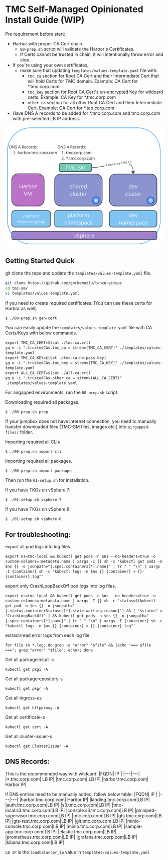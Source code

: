 # TMC Self-Managed Opinionated Install Guide (WIP)

Pre requirement before start: 
 - Harbor with proper CA Cert chain.
    - ```00-prep.sh``` script will validate the Harbor's Certificates.
    - If Certs cannot be trusted in chain, it will intentionally throw error and stop.
 - If you're using your own certificates, 
    - make sure that updating ```templates/values-template.yaml``` file with:
        - ```tmc_ca``` section for Root CA Cert and their Intermediate Cert that will hold Certs for TMC domain. Example: CA Cert for *.tmc.corp.com
        - ```tmc_key``` section for Root CA Cert's un-encrypted Key for wildcard certs. Example: CA Key for *.tmc.corp.com
        - ```other_ca``` section for all other Root CA Cert and their Intermediate Cert. Example: CA Cert for *.tap.corp.com
 - Have DNS A records to be added for *.tmc.corp.com and tmc.corp.com with pre-selected LB IP address.

![Alt text](image.png)

## Getting Started Quick

git clone the repo and update the `templates/values-template.yaml` file.

```bash
git clone https://github.com/gorkemozlu/tanzu-gitops
cd tmc-sm/
vi templates/values-template.yaml
```

If you need to create required certificates: (You can use these certs for Harbor as well)
```
$ ./00-prep.sh gen-cert
```

You can easily update the `templates/values-template.yaml` file with CA Certs/Keys with below commands.
```
export TMC_CA_CERT=$(cat ./tmc-ca.crt)
yq e -i ".trustedCAs.tmc_ca = strenv(TMC_CA_CERT)" ./templates/values-template.yaml
export TMC_CA_KEY=$(cat ./tmc-ca-no-pass.key)
yq e -i ".trustedCAs.tmc_key = strenv(TMC_CA_KEY)" ./templates/values-template.yaml
export ALL_CA_CERT=$(cat ./all-ca.crt)
yq e -i ".trustedCAs.other_ca = strenv(ALL_CA_CERT)" ./templates/values-template.yaml
```

For airgapped environments, run the ```00-prep.sh``` script.

Downloading required all packages.
```
$ ./00-prep.sh prep
```

If your jumpbox does not have internet connection, you need to manually transfer downloaded files (TMC-SM files, images etc.) into ```airgapped-files/``` folder.

Importing required all CLIs
```
$ ./00-prep.sh import-cli
```

Importing required all packages.
```
$ ./00-prep.sh import-packages
```

Then run the ```01-setup.sh``` for installation.

If you have TKGs on vSphere 7:
```
$ ./01-setup.sh vsphere-7
```

If you have TKGs on vSphere 8:
```
$ ./01-setup.sh vsphere-8
```


## For troubleshooting:

export all pod logs into log files.
```
export ns=tmc-local && kubectl get pods -n $ns --no-headers=true -o custom-columns=:metadata.name | xargs -I {} sh -c 'kubectl get pods -n $ns {} -o jsonpath="{.spec.containers[*].name}" | tr " " "\n" | xargs -I {container} sh -c "kubectl logs -n $ns {} {container} > {}-{container}.log"'
```

export only CrashLoopBackOff pod logs into log files.
```
export ns=tmc-local && kubectl get pods -n $ns --no-headers=true -o custom-columns=:metadata.name | xargs -I {} sh -c 'status=$(kubectl get pod -n $ns {} -o jsonpath="{.status.containerStatuses[*].state.waiting.reason}") && [ "$status" = "CrashLoopBackOff" ] && kubectl get pods -n $ns {} -o jsonpath="{.spec.containers[*].name}" | tr " " "\n" | xargs -I {container} sh -c "kubectl logs -n $ns {} {container} > {}-{container}.log"'
```

extract/read error logs from each log file.
```
for file in *.log; do grep -q "error" "$file" && (echo "=== $file ==="; grep "error" "$file"; echo); done
```

Get all packageinstall-s
```
kubectl get pkgi -A
```

Get all packagerepository-s
```
kubectl get pkgr -A
```

Get all ingress-es
```
kubectl get httpproxy -A
```

Get all certificate-s
```
kubectl get cert -A
```

Get all cluster-issuer-s
```
kubectl get ClusterIssuer -A
```

## DNS Records:

This is the recommended way with wildcard:
|FQDN| IP |
|---|---|
|*.tmc.corp.com| LB IP|
|tmc.corp.com| LB IP|
|harbor.tmc.corp.com| Harbor IP|

If DNS entries need to be manually added, follow below table:
|FQDN| IP |
|---|---|
|harbor.tmc.corp.com| Harbor IP|
|landing.tmc.corp.com|LB IP|
|auth.tmc.corp.com|LB IP|
|s3.tmc.corp.com|LB IP|
|tmc-local.s3.tmc.corp.com|LB IP|
|console.s3.tmc.corp.com|LB IP|
|pinniped-supervisor.tmc.corp.com|LB IP|
|tmc.corp.com|LB IP|
|gts.tmc.corp.com|LB IP|
|gts-rest.tmc.corp.com|LB IP|
|git.tmc.corp.com|LB IP|
|minio-console.tmc.corp.com|LB IP|
|minio.tmc.corp.com|LB IP|
|sample-app.tmc.corp.com|LB IP|
|elastic.tmc.corp.com|LB IP|
|prometheus.tmc.corp.com|LB IP|
|grafana.tmc.corp.com|LB IP|
|kibana.tmc.corp.com|LB IP|

`LB IP` is the `loadbalancer_ip` value in `templates/values-template.yaml` 
